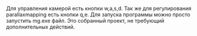Для управления камерой есть кнопки w,a,s,d. Так же для регулирования parallaxmapping есть кнопки q,e. Для запуска программы можно просто запустить mg.exe файл. 
Это собранный проект, не требующий дополнительных действий.
